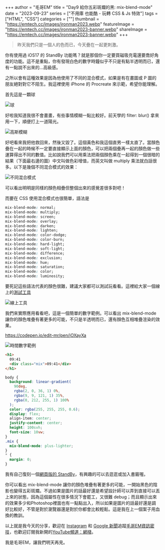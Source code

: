+++
author = "毛哥EM"
title = "Day9 給你五彩斑斕的黑: mix-blend-mode"
date = "2023-09-23"
series = ["不用庫 也能酷 - 玩轉 CSS & Js 特效"]
tags = ["HTML", "CSS"]
categories = [""]
thumbnail = "https://emtech.cc/images/ironman2023.webp"
featureImage = "https://emtech.cc/images/ironman2023-banner.webp"
shareImage = "https://emtech.cc/images/ironman2023-banner.webp"
+++

> 昨天我們只是一個人的色而已，今天疊在一起更刺激。

<!--more-->

你有使用過 iOS17 的 StandBy 功能嗎？就是那個你一定要買磁吸充電還要喬好角度的功能。這不是重點，你有發現白色的數字時鐘似乎不只是有點半透明而已，還有一點說不出來的…高級感。

之所以會有這種效果是因為他使用了不同的混合模式，如果是有在畫圖或 P 圖的朋友絕對對它不陌生。我這裡使用 iPhone 的 Procreate 來示範，希望你能理解。

首先這是一顆球

![球](https://emtech.cc/post/2023ironman-9/ball.webp)

好啦我知道我很不會畫畫，有些事情模糊一點比較好。前天學的 filter: blur() 拿來用一下，順便打上一道陽光。

![高斯模糊](https://emtech.cc/post/2023ironman-9/light.webp)

好吧看來我把他救回來，然後又毀了。這個黃色和我這個直男一樣太直了。當顏色疊在一起的時候不一定要直接顯示上面的顏色，可以把兩個疊再一起的顏色做一些運算得出不同的數值。比如說我們可以用乘法把兩個顏色乘在一起得到一個很暗的結果（下面最右邊的圖）中文叫做色彩增值，而英文叫做 multiply 乘法就白話很多。以下是幾個不同混合模式的效果：

![不同混合模式](https://emtech.cc/post/2023ironman-9/mix.webp)

可以看出明明是同樣的顏色相疊但整個出來的感覺差很多對吧！

而要在 CSS 使用混合模式也很簡單，語法是

```css
mix-blend-mode: normal;
mix-blend-mode: multiply;
mix-blend-mode: screen;
mix-blend-mode: overlay;
mix-blend-mode: darken;
mix-blend-mode: lighten;
mix-blend-mode: color-dodge;
mix-blend-mode: color-burn;
mix-blend-mode: hard-light;
mix-blend-mode: soft-light;
mix-blend-mode: difference;
mix-blend-mode: exclusion;
mix-blend-mode: hue;
mix-blend-mode: saturation;
mix-blend-mode: color;
mix-blend-mode: luminosity;
```

要死記這些語法代表的顏色很難，建議大家都可以測試玩看看。這裡給大家一個線上的[測試工具](https://www.casper.tw/WorkShop-gh-pages/cssBlendMode/)

![線上工具](https://emtech.cc/post/2023ironman-9/online.webp)

我們來實際應用看看吧，這是一個簡單的數字範例。可以看出 mix-blend-mode 讓你的顏色堆疊有著更多的可能，不只是半透明而已，還有顏色互相堆疊渲染的效果。

https://codepen.io/edit-mr/pen/jOXayXa

![時間數字範例](https://emtech.cc/post/2023ironman-9/mix-time.webp)



```html
<h1>
  09:41
  <div class="mix">09:41</div>
</h1>
```

```css
body {
  background: linear-gradient(
    90deg,
    rgba(2, 0, 36, 1) 0%,
    rgba(9, 9, 121, 1) 35%,
    rgba(0, 212, 255, 1) 100%
  );
  color: rgba(255, 255, 255, 0.6);
  display: flex;
  align-item: center;
  justify-content: center;
  height: 100svh;
  font-size: 10vw;
}
.mix {
  mix-blend-mode: plus-lighter;
}
* {
  margin: 0;
}
```

我有自己復刻一個[網頁版的 StandBy](https://edit-mr.github.io/code/StandBy/)，有興趣的可以去逛逛或加入書籤喔。

你可以看出 mix-blend-mode 讓你的顏色堆疊有著更多的可能，一開始黑色的陰影也變得五彩斑斕。不過如果是圖片的話最好還是希望設計師可以弄到直接可以丟上來的狀態，因為這個屬性在很多情況下會罷工，又很難 debug；而且顯示出來的效果多少和Photoshop裡面也有一點點出入，所以如果是圖片的話最好還是調好比較好，不管是對於瀏覽器還是對於你都會比較輕鬆。這是我在上一個案子用血換的教訓。

以上就是我今天的分享，歡迎在 [Instagram](https://www.instagram.com/emtech.cc) 和 [Google 新聞](https://news.google.com/publications/CAAqBwgKMKXLvgswsubVAw?ceid=TW:zh-Hant&oc=3)追蹤[毛哥EM資訊密技](https://emtech.cc/)，也歡迎訂閱我新開的[YouTube頻道：網棧](https://www.youtube.com/@webpallet)。

我是毛哥EM，讓我們明天再見。